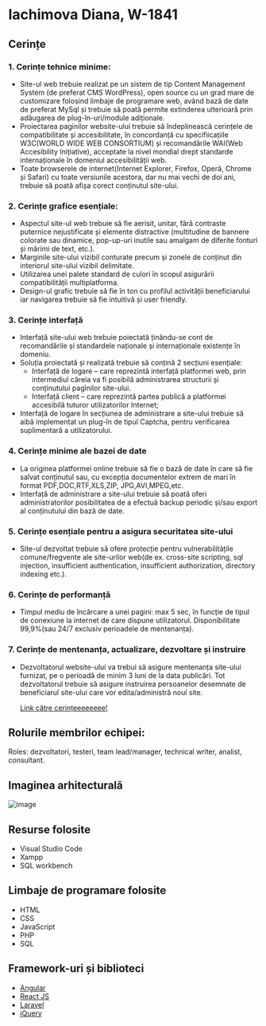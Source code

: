 # Iachimova Diana, W-1841

## Cerințe 
### 1. Cerințe tehnice minime:
- Site-ul web trebuie realizat pe un sistem de tip Content Management System (de preferat CMS WordPress), open source cu un grad mare de customizare folosind limbaje de programare web, având bază de date de preferat MySql și trebuie să poată permite extinderea ulterioară prin adăugarea de plug-în-uri/module adiționale.
- Proiectarea paginilor website-ului trebuie să îndeplinească cerințele de compatibilitate și accesibilitate, în concordanță cu specifiicațiile W3C(WORLD WIDE WEB CONSORTIUM) și recomandările WAI(Web Accesibility Inițiative), acceptate la nivel mondial drept standarde internaționale în domeniul accesibilității web.
- Toate browserele de internet(Internet Explorer, Firefox, Operă, Chrome și Safari) cu toate versiunile acestora, dar nu mai vechi de doi ani, trebuie să poată afișa corect conținutul site-ului.
### 2. Cerințe grafice esențiale:
- Aspectul site-ul web trebuie să fie aerisit, unitar, fără contraste puternice nejustificate și elemente distractive (multitudine de bannere colorate sau dinamice, pop-up-uri inutile sau amalgam de diferite fonturi și mărimi de text, etc.).
- Marginile site-ului vizibil conturate precum și zonele de conținut din interiorul site-ului vizibil delimitate.
- Utilizarea unei palete standard de culori în scopul asigurării compatibilității multiplatforma.
- Design-ul grafic trebuie să fie în ton cu profilul activității beneficiarului iar navigarea trebuie să fie intuitivă și user friendly.
### 3. Cerințe interfață
- Interfață site-ului web trebuie poiectată ținându-se cont de recomandările și standardele naționale și internaționale existențe în domeniu.
- Soluția proiectată și realizată trebuie să conțină 2 secțiuni esențiale:
    - Interfață de logare – care reprezintă interfață platformei web, prin intermediul căreia va fi posibilă administrarea structurii și conținutului pagînilor site-ului.
    - Interfață client – care reprezintă partea publică a platformei accesibilă tuturor utilizatorilor Internet;
- Interfață de logare în secțiunea de administrare a site-ului trebuie să aibă implementat un plug-în de tipul Captcha, pentru verificarea suplimentară a utilizatorului.
### 4. Cerințe minime ale bazei de date
- La originea platformei online trebuie să fie o bază de date în care să fie salvat conținutul sau, cu excepția documentelor extrem de mari în format PDF,DOC,RTF,XLS,ZIP, JPG,AVI,MPEG,etc.
- Interfață de administrare a site-ului trebuie să poată oferi administratorilor posibilitatea de a efectuă backup periodic și/sau export al conținutului din bază de date.
### 5. Cerințe esențiale pentru a asigura securitatea site-ului
- Site-ul dezvoltat trebuie să ofere protecție pentru vulnerabilitățile comune/fregvente ale site-urilor web(de ex. cross-site scripting, sql injection, insufficient authentication, insufficient authorization, directory indexing etc.).
### 6. Cerințe de performanță
- Timpul mediu de încărcare a unei pagini: max 5 sec, în funcție de tipul de conexiune la internet de care dispune utilizatorul.
Disponibilitate 99,9%(sau 24/7 exclusiv perioadele de mentenanța).
### 7. Cerințe de mentenanța, actualizare, dezvoltare și instruire
- Dezvoltatorul website-ului va trebui să asigure mentenanța site-ului furnizat, pe o perioadă de minim 3 luni de la data publicări.
Tot dezvoltatorul trebuie să asigure instruirea persoanelor desemnate de beneficiarul site-ului care vor edita/administră noul site.
  
  [Link către cerințeeeeeeee!](https://www.itecho.ro/cerinte-generale-esentiale-ce-trebuiesc-indeplinite-de-un-site/)
  
## Rolurile membrilor echipei:
Roles: dezvoltatori, testeri, team lead/manager, technical writer, analist, consultant. 

## Imaginea arhitecturală

![image](https://www.pngfind.com/pngs/m/552-5522408_architecture-rest-api-machine-learning-hd-png-download.png)

## Resurse folosite

- Visual Studio Code
- Xampp
- SQL workbench

## Limbaje de programare folosite

- HTML
- CSS
- JavaScript
- PHP
- SQL


## Framework-uri și biblioteci
- [Angular](https://angular.io/)
- [React JS](https://reactjs.org/)
- [Laravel](https://laravel.com/) 
- [jQuery](https://jquery.com/)



